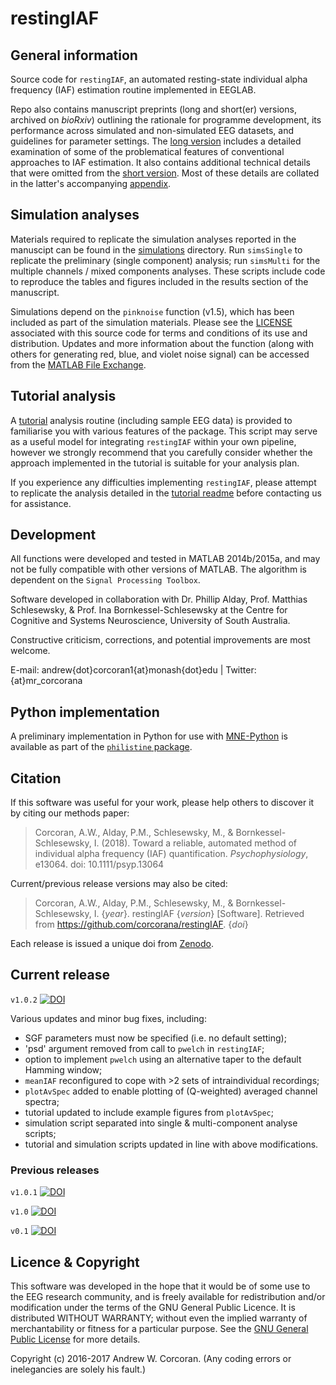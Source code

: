 # restingIAF
## General information
Source code for `restingIAF`, an automated resting-state individual alpha frequency (IAF) estimation routine implemented in EEGLAB. 

Repo also contains manuscript preprints (long and short(er) versions, archived on *bioRxiv*) outlining the rationale for programme development, its performance across simulated and non-simulated EEG datasets, and guidelines for parameter settings.
The [long version](https://github.com/corcorana/restingIAF/blob/master/MS_long.pdf) includes a detailed examination of some of the problematical features of conventional approaches to IAF estimation.
It also contains additional technical details that were omitted from the [short version](https://github.com/corcorana/restingIAF/blob/master/MS_short.pdf).
Most of these details are collated in the latter's accompanying [appendix](https://github.com/corcorana/restingIAF/blob/master/MS_short_appendix.pdf).

## Simulation analyses
Materials required to replicate the simulation analyses reported in the manuscipt can be found in the [simulations](https://github.com/corcorana/restingIAF/tree/master/simulations) directory.
Run `simsSingle` to replicate the preliminary (single component) analysis; run `simsMulti` for the multiple channels / mixed components analyses.
These scripts include code to reproduce the tables and figures included in the results section of the manuscript.

Simulations depend on the `pinknoise` function (v1.5), which has been included as part of the simulation materials.
Please see the [LICENSE](https://github.com/corcorana/restingIAF/tree/master/simulations/pinknoise_LICENSE.txt) associated with this source code for terms and conditions of its use and distribution.
Updates and more information about the function (along with others for generating red, blue, and violet noise signal) can be accessed from the [MATLAB File Exchange](https://au.mathworks.com/matlabcentral/fileexchange/42919-pink--red--blue-and-violet-noise-generation-with-matlab-implementation).

## Tutorial analysis
A [tutorial](https://github.com/corcorana/restingIAF/tree/master/tutorial) analysis routine (including sample EEG data) is provided to familiarise you with various features of the package.
This script may serve as a useful model for integrating `restingIAF` within your own pipeline, however we strongly recommend that you carefully consider whether the approach implemented in the tutorial is suitable for your analysis plan.

If you experience any difficulties implementing `restingIAF`, please attempt to replicate the analysis detailed in the [tutorial readme](https://github.com/corcorana/restingIAF/tree/master/tutorial/tute_README.md) before contacting us for assistance.

## Development
All functions were developed and tested in MATLAB 2014b/2015a, and may not be fully compatible with other versions of MATLAB. 
The algorithm is dependent on the `Signal Processing Toolbox`.

Software developed in collaboration with Dr. Phillip Alday, Prof. Matthias Schlesewsky, & Prof. Ina Bornkessel-Schlesewsky at the Centre for Cognitive and Systems Neuroscience, University of South Australia.

Constructive criticism, corrections, and potential improvements are most welcome.

E-mail: andrew{dot}corcoran1{at}monash{dot}edu | Twitter: {at}mr_corcorana

## Python implementation
A preliminary implementation in Python for use with [MNE-Python](https://martinos.org/mne/) is available as part of the [`philistine` package](https://gitlab.com/palday/philistine).

## Citation
If this software was useful for your work, please help others to discover it by citing our methods paper: 

> Corcoran, A.W., Alday, P.M., Schlesewsky, M., & Bornkessel-Schlesewsky, I. (2018). Toward a reliable, automated method of individual alpha frequency (IAF) quantification. *Psychophysiology*, e13064. doi: 10.1111/psyp.13064

Current/previous release versions may also be cited:

> Corcoran, A.W., Alday, P.M., Schlesewsky, M., & Bornkessel-Schlesewsky, I. {*year*}. restingIAF {*version*} [Software]. Retrieved from https://github.com/corcorana/restingIAF. {*doi*}

Each release is issued a unique doi from [Zenodo](https://zenodo.org/).

## Current release
`v1.0.2` [![DOI](https://zenodo.org/badge/DOI/10.5281/zenodo.1066004.svg)](https://doi.org/10.5281/zenodo.1066004)

Various updates and minor bug fixes, including:

- SGF parameters must now be specified (i.e. no default setting);
- 'psd' argument removed from call to `pwelch` in `restingIAF`;
- option to implement `pwelch` using an alternative taper to the default Hamming window;
- `meanIAF` reconfigured to cope with >2 sets of intraindividual recordings;
- `plotAvSpec` added to enable plotting of (Q-weighted) averaged channel spectra;
- tutorial updated to include example figures from `plotAvSpec`;
- simulation script separated into single & multi-component analyse scripts;
- tutorial and simulation scripts updated in line with above modifications.

### Previous releases
`v1.0.1` [![DOI](https://zenodo.org/badge/DOI/10.5281/zenodo.888071.svg)](https://doi.org/10.5281/zenodo.888071)

`v1.0` [![DOI](https://zenodo.org/badge/DOI/10.5281/zenodo.846797.svg)](https://doi.org/10.5281/zenodo.846797)

`v0.1` [![DOI](https://zenodo.org/badge/DOI/10.5281/zenodo.268602.svg)](https://doi.org/10.5281/zenodo.268602)

## Licence & Copyright
This software was developed in the hope that it would be of some use to the EEG research community, and is freely available for redistribution and/or modification under the terms of the GNU General Public Licence.
It is distributed WITHOUT WARRANTY; without even the implied warranty of merchantability or fitness for a particular purpose. 
See the [GNU General Public License](https://github.com/corcorana/restingIAF/tree/master/LICENCE.md) for more details.

Copyright (c) 2016-2017 Andrew W. Corcoran.
(Any coding errors or inelegancies are solely his fault.)
